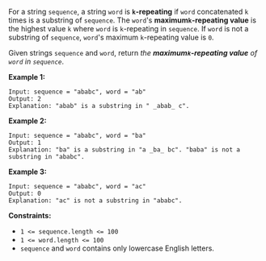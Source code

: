For a string `sequence`, a string `word` is **`k`-repeating** if `word`
concatenated `k` times is a substring of `sequence`. The `word`'s
**maximum`k`-repeating value** is the highest value `k` where `word` is
`k`-repeating in `sequence`. If `word` is not a substring of `sequence`,
`word`'s maximum `k`-repeating value is `0`.

Given strings `sequence` and `word`, return _the **maximum`k`-repeating
value** of `word` in `sequence`_.



**Example 1:**

    
    
    Input: sequence = "ababc", word = "ab"
    Output: 2
    Explanation: "abab" is a substring in " _abab_ c".
    

**Example 2:**

    
    
    Input: sequence = "ababc", word = "ba"
    Output: 1
    Explanation: "ba" is a substring in "a _ba_ bc". "baba" is not a substring in "ababc".
    

**Example 3:**

    
    
    Input: sequence = "ababc", word = "ac"
    Output: 0
    Explanation: "ac" is not a substring in "ababc". 
    



**Constraints:**

  * `1 <= sequence.length <= 100`
  * `1 <= word.length <= 100`
  * `sequence` and `word` contains only lowercase English letters.

